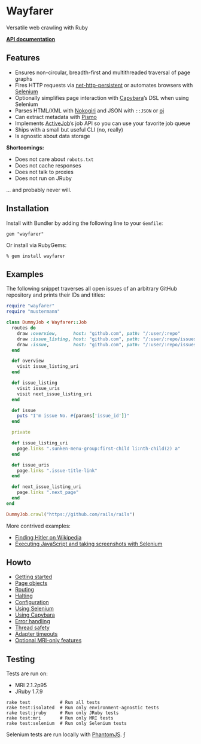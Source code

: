 # Wayfarer
Versatile web crawling with Ruby

[__API documentation__]()

## Features
* Ensures non-circular, breadth-first and multithreaded traversal of page graphs
* Fires HTTP requests via [net-http-persistent](https://github.com/drbrain/net-http-persistent) or automates browsers with [Selenium](https://github.com/seleniumhq/selenium)
* Optionally simplifies page interaction with [Capybara](https://github.com/jnicklas/capybara)’s DSL when using Selenium
* Parses HTML/XML with [Nokogiri](http://nokogiri.org) and JSON with `::JSON` or [oj](https://github.com/ohler55/oj)
* Can extract metadata with [Pismo](https://github.com/peterc/pismo)
* Implements [ActiveJob](https://github.com/rails/rails/tree/master/activejob)’s job API so you can use your favorite job queue
* Ships with a small but useful CLI (no, really) 
* Is agnostic about data storage

__Shortcomings:__

* Does not care about `robots.txt`
* Does not cache responses
* Does not talk to proxies
* Does not run on JRuby

… and probably never will.

## Installation
Install with Bundler by adding the following line to your `Gemfile`:

```
gem "wayfarer"
```
Or install via RubyGems:

```
% gem install wayfarer
```

## Examples
The following snippet traverses all open issues of an arbitrary GitHub repository and prints their IDs and titles:

```ruby
require "wayfarer"
require "mustermann"

class DummyJob < Wayfarer::Job
  routes do
    draw :overview,      host: "github.com", path: "/:user/:repo"
    draw :issue_listing, host: "github.com", path: "/:user/:repo/issues"
    draw :issue,         host: "github.com", path: "/:user/:repo/issues/:issue_id"
  end

  def overview
    visit issue_listing_uri
  end

  def issue_listing
    visit issue_uris
    visit next_issue_listing_uri
  end

  def issue
    puts "I'm issue No. #{params['issue_id']}"
  end

  private

  def issue_listing_uri
    page.links ".sunken-menu-group:first-child li:nth-child(2) a"
  end

  def issue_uris
    page.links ".issue-title-link"
  end

  def next_issue_listing_uri
    page.links ".next_page"
  end
end

DummyJob.crawl("https://github.com/rails/rails")
```

More contrived examples:

* [Finding Hitler on Wikipedia](howto/GETTING_STARTED.md)
* [Executing JavaScript and taking screenshots with Selenium](howto/GETTING_STARTED.md)

## Howto
* [Getting started](howto/GETTING_STARTED.md)
* [Page objects](howto/PAGE_OBJECTS.md)
* [Routing](howto/ROUTING.md)
* [Halting](howto/HALTING.md)
* [Configuration](howto/CONFIGURATION.md)
* [Using Selenium](howto/SELENIUM.md)
* [Using Capybara](howto/CAPYBARA.md)
* [Error handling](howto/ERROR_HANDLING.md)
* [Thread safety](howto/THREAD_SAFETY.md)
* [Adapter timeouts](howto/ADAPTER_TIMEOUTS.md)
* [Optional MRI-only features](howto/MRI_FEATURES.md)

## Testing
Tests are run on:

* MRI 2.1.2p95
* JRuby 1.7.9

```
rake test           # Run all tests
rake test:isolated  # Run only environment-agnostic tests
rake test:jruby     # Run only JRuby tests
rake test:mri       # Run only MRI tests
rake test:selenium  # Run only Selenium tests
```

Selenium tests are run locally with [PhantomJS]().
ƒ